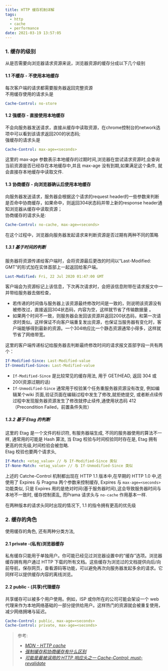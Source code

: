 ```yaml
---
title: HTTP 缓存机制详解
tags:
  - http
  - cache
  - performance
date: 2021-03-19 13:57:05
---
```


### 1. 缓存的级别

从是否需要向浏览器请求资源来说，浏览器资源的缓存分成以下几个级别

#### 1.1 不缓存 - 不使用本地缓存  

每次客户端的请求都需要服务器返回完整资源  
不用缓存使用的请求头是  

```yaml
Cache-Control: no-store
```

#### 1.2 强缓存 - 直接使用本地缓存  

不会向服务器发送请求，直接从缓存中读取资源，在chrome控制台的network选项中可以看到该请求返回200的状态码;  
强缓存的请求头是

```yaml
Cache-Control: max-age=<seconds>
```

这里的 max-age 参数表示本地缓存的过期时间,浏览器在尝试请求资源时,会查询当前资源是否已经存在本地缓存中,并且 max-age 没有到期,如果满足这个条件, 就会直接存本地缓存中读取文件.  

#### 1.3 协商缓存 - 向浏览器确认后使用本地缓存  

向服务器发送请求，服务器会根据这个请求的request header的一些参数来判断是否命中协商缓存，如果命中，则返回304状态码并带上新的response header通知浏览器从缓存中读取资源；  
协商缓存的请求头是:  

```yaml
Cache-Control: no-cache, max-age=<seconds>
```

在这个过程中，浏览器向服务器发起请求来判断资源是否过期有两种不同的策略  

##### 1.3.1 基于时间的判断  

服务器将资源传递给客户端时，会将资源最后更改的时间以“Last-Modified: GMT”的形式加在实体首部上一起返回给客户端。

```yaml
Last-Modified: Fri, 22 Jul 2020 01:47:00 GMT
```

客户端会为资源标记上该信息，下次再次请求时，会把该信息附带在请求报文中一并带给服务器去做检查，

- 若传递的时间值与服务器上该资源最终修改时间是一致的，则说明该资源没有被修改过，直接返回304状态码，内容为空，这样就节省了传输数据量 。
- 如果两个时间不一致，则服务器会发回该资源并返回200状态码，和第一次请求时类似。这样保证不向客户端重复发出资源，也保证当服务器有变化时，客户端能够得到最新的资源。一个304响应比一个静态资源通常小得多，这样就节省了网络带宽。  

这里的客户端传递标记给服务器去判断最终修改时间的请求报文首部字段一共有两个：

``` yaml
If-Modified-Since: Last-Modified-value 
If-Unmodified-Since: Last-Modified-value 
```

- `If-Modified-Since` 是比较常见的缓存用法, 用于 GET/HEAD, 返回 304 或 200(资源过期的话)  
- `If-Unmodified-Since` 通常用于校验某个任务重服务器资源没有改变, 例如编辑某个wiki 页面,验证页面在编辑过程中发生了修改,就拒绝提交, 或者断点续传过程中发现服务器资源发生了修改就停止续传,通使用状态码 412 （Precondition Failed，前置条件失败）
  
##### 1.3.2 基于 Etag 的判断  

这里的 Etag 是一个文件的标识符, 有服务器端生成, 不同的服务器使用的算法不一样, 通常用的可能是 Hash 算法, 当 Etag 校验与时间校验同时存在是, Etag 拥有 更高的优先级,时间检验会被忽略.  
Etag  校验也要两个请求头,

```yaml
If-Match: <etag_value> // 与 If-Modified-Since 类似
If-None-Match: <etag_value> // 与 If-Unmodified-Since 类似
```

上述的 Catche-Control 机制都出现在 HTTP 1.1 版本中,在早期的 HTTP 1.0 中,还使用了 Expires 与 Pragma 两个参数来控制缓存, Expires 与  `max-age=<seconds>` 功能类似, 只是 Expires 用的是绝对时间(基于服务器时间),这会导致服务器时间与本地不一致时, 缓存控制紊乱, 而Prama 请求头与 `no-cache` 作用基本一样.  

在两种版本的请求头同时出现的情况下, 1.1 的指令拥有更高的优先级

### 2. 缓存的角色

使用缓存的角色, 还有两种分类方法,

#### 2.1 private -(私有)浏览器缓存  

私有缓存只能用于单独用户。你可能已经见过浏览器设置中的“缓存”选项。浏览器缓存拥有用户通过 HTTP 下载的所有文档。这些缓存为浏览过的文档提供向后/向前导航，保存网页，查看源码等功能，可以避免再次向服务器发起多余的请求。它同样可以提供缓存内容的离线浏览。

#### 2.2 public - (共享)代理缓存  

共享缓存可以被多个用户使用。例如，ISP 或你所在的公司可能会架设一个 web 代理来作为本地网络基础的一部分提供给用户。这样热门的资源就会被重复使用，减少网络拥堵与延迟。

```yaml
Cache-Control: public, max-age=<seconds>
Cache-Control: private, max-age=<seconds>
```

> 参考:  
>
> - *[MDN - HTTP cache](https://developer.mozilla.org/zh-CN/docs/Web/HTTP/Caching)*  
> - *[强制缓存和协商缓存有什么区别](https://www.jianshu.com/p/1a1536ab01f1)*  
> - *[可能是最被误用的 HTTP 响应头之一 Cache-Control: must-revalidate](https://zhuanlan.zhihu.com/p/60357719)*  

